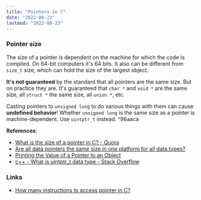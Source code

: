 ```yaml
---
title: "Pointers in C"
date: "2022-08-23"
lastmod: "2022-08-23"
---
```


### Pointer size
The size of a pointer is dependent on the machine for which the code is compiled. On 64-bit computers it's 64 bits. It also can be different from `size_t` size, which can hold the size of the largest object.

**It's not guaranteed** by the standard that all pointers are the same size. But on practice they are. It's guaranteed that `char *` and `void *` are the same size, all `struct *` the same size, all `union *`, etc.

Casting pointers to `unsigned long` to do various things with them can cause **undefined behavior**! Whether `unsigned long` is the same size as a pointer is machine-dependent. Use `uintptr_t` instead. ^96aaca

**References**:
- [What is the size of a pointer in C? - Quora](https://www.quora.com/What-is-the-size-of-a-pointer-in-C)
- [Are all data pointers the same size in one platform for all data types?](https://stackoverflow.com/questions/1241205/)
- [Printing the Value of a Pointer to an Object](https://riptutorial.com/c/example/12982/printing-the-value-of-a-pointer-to-an-object)
- [c++ - What is uintptr_t data type - Stack Overflow](https://stackoverflow.com/questions/1845482/what-is-uintptr-t-data-type)

### Links
- [How many instructions to access pointer in C?](https://stackoverflow.com/questions/2747517)